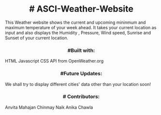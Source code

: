 <h1 align="center"># ASCI-Weather-Website</h1>
This Weather website shows the current and upcoming mininmum and maximum temperature of your week ahead.
It takes your current location as input and also displays the Humidity , Pressure,  Wind speed, Sunrise and Sunset of your current location.
<h3 align="center">#Built with: </h3>
HTML
Javascript
CSS
API  from OpenWeather.org
<h3 align="center">#Future Updates:</h3>
We shall try to display different cities' data other than your location soon!
<h3 align="center"># Contributors:</h3>
Anvita Mahajan
Chinmay Naik
Anika Chawla





